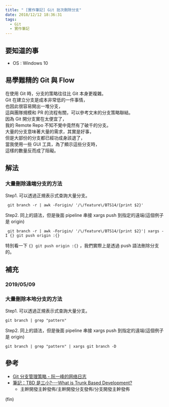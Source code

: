 ```yaml
---
title: " [實作筆記] Git 批次刪除分支"
date: 2018/12/12 18:36:31
tags:
  - Git
  - 實作筆記
---
```


## 要知道的事

- OS : Windows 10

## 易學難精的 Git 與 Flow

在使用 Git 時，分支的策略往往比 Git 本身更複雜。  
Git 在建立分支是成本非常低的一件事情，  
也因此很容易開出一堆分支，  
這與團隊規模和 PR 的流程有關，可以參考文末的分支策略聯結。  
因為 Git 開分支實在太便宜了，  
我的 Remote Repo 不知不覺中竟然有了破千的分支。  
大量的分支意味著大量的需求，其實是好事，  
但是大部份的分支都已經功成身該退了，  
當我使用一些 GUI 工具，為了顯示這些分支時，  
這樣的數量反而成了阻礙。

## 解法

### 大量刪除遠端分支的方法

Step1. 可以透過正規表示式查詢大量分支。

```shell
 git branch -r | awk -Forigin/ '/\/feature\/BTS14/{print $2}'
```

Step2. 同上的語法，但是後面 pipeline 串接 xargs push 到指定的遠端(這個例子是 origin)

```shell
 git branch -r | awk -Forigin/ '/\/feature\/BTS14/{print $2}'| xargs -I {} git push origin :{}
```

特別看一下 `{} git push origin :{}` ，我們實際上是透過 push 語法刪除分支的。

## 補充

### 2019/05/09

### 大量刪除本地分支的方法

Step1. 可以透過正規表示式查詢大量分支。

```shell
git branch | grep "pattern"
```

Step2. 同上的語法，但是後面 pipeline 串接 xargs push 到指定的遠端(這個例子是 origin)

```shell
git branch | grep "pattern" | xargs git branch -D
```

## 參考

- [Git 分支管理策略 - 阮一峰的网络日志](http://www.ruanyifeng.com/blog/2012/07/git.html)
- [筆記：TBD 是三小?---What is Trunk Based Development?](http://nedwu13.blogspot.com/2014/01/tbd-what-is-trunk-based-development.html)
  - 主幹開發主幹發佈/主幹開發分支發佈/分支開發主幹發佈

(fin)
